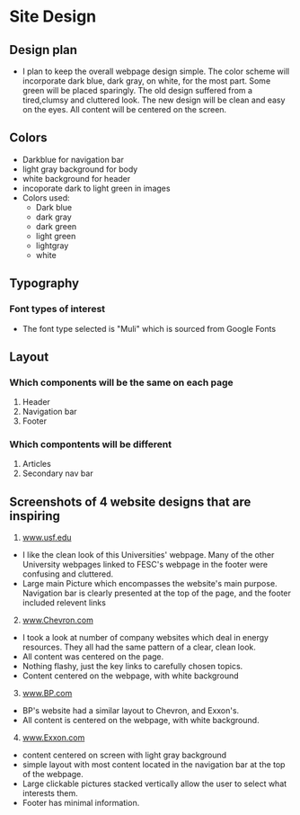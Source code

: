 




# Site Design 

## Design plan
  * I plan to keep the overall webpage design simple. The color scheme will incorporate dark blue, dark gray, on white, for the most part. Some green will be placed sparingly. 
  The old design suffered from a tired,clumsy and cluttered look. The new design will be clean and easy on the eyes. All content will be centered on the screen. 

## Colors  
  * Darkblue for navigation bar
  * light gray background for body
  * white background for header
  * incoporate dark to light green in images 
  * Colors used: 
      * Dark blue
      * dark gray
      * dark green
      * light green
      * lightgray
      * white


## Typography 

### Font types of interest 
  * The font type selected is "Muli" which is sourced from Google Fonts 


## Layout 

###  Which components will be the same on each page 

 1.  Header 
 2.  Navigation bar
 3.  Footer 

###   Which compontents will be different 
 1. Articles 
 2. Secondary nav bar 


## Screenshots of 4 website designs that are inspiring 

1. www.usf.edu
  * I like the clean look of this Universities' webpage. Many of the other University webpages linked to FESC's webpage in the footer were confusing and cluttered. 
  * Large main Picture which encompasses the website's main purpose. Navigation bar is clearly presented at the top of the page, and the footer included relevent links 

2. www.Chevron.com 
  * I took a look at number of company websites which deal in energy resources. They all had the same pattern of a clear, clean look. 
  * All content was centered on the page.  
  * Nothing flashy, just the key links to carefully chosen topics. 
  * Content centered on the webpage, with white background 

3. www.BP.com 
  * BP's website had a similar layout to Chevron, and Exxon's. 
  * All content is centered on the webpage, with white background. 
   

4. www.Exxon.com 
  * content centered on screen with light gray background 
  * simple layout with most content located in the navigation bar at the top of the webpage. 
  * Large clickable pictures stacked vertically allow the user to select what interests them. 
  * Footer has minimal information. 

